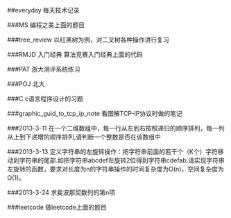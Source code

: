 ﻿##everyday
每天技术记录

###MS
编程之美上面的题目

###tree_review
以红黑树为例，对二叉树各种操作进行复习

###RMJD 入门经典
算法竞赛入门经典上面的代码

###PAT
浙大测评系统练习

###POJ
北大

###C
c语言程序设计的习题

###graphic_guid_to_tcp_ip_note
看图解TCP-IP协议时做的笔记

###2013-3-11
在一个二维数组中，每一行从左到右按照递归的顺序排列，每一列从上到下递增的顺序排列,请判断一个整数是否在该数组中

###2013-3-13
定义字符串的左旋转操作：把字符串前面的若干个（K个）字符移动到字符串的尾部.如把字符串abcdef左旋转2位得到字符串cdefab.请实现字符串左旋转的函数，要求对长度为n的字符串操作的时间复杂度为O(n)，空间复杂度为O(1)。

###2013-3-24
求斐波那契数列的第n项

###leetcode
做leetcode上面的题目
